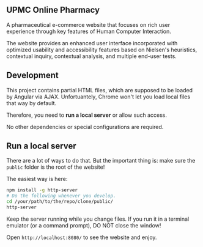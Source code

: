 UPMC Online Pharmacy
---------

A pharmaceutical e-commerce website that focuses on rich user experience through key features of Human Computer Interaction.  


The website provides an enhanced user interface incorporated with optimized usability and accessibility features based on Nielsen's heuristics, contextual inquiry, contextual analysis, and multiple end-user tests.


Development
-----------

This project contains partial HTML files, which are supposed to be loaded by
Angular via AJAX. Unfortuantely, Chrome won't let you load local files that way
by default.

Therefore, you need to **run a local server** or allow such access.

No other dependencies or special configurations are required.

## Run a local server

There are a lot of ways to do that. But the important thing is: make sure the
`public` folder is the root of the website!

The easiest way is here:

```bash
npm install -g http-server
# Do the following whenever you develop.
cd /your/path/to/the/repo/clone/public/
http-server
```

Keep the server running while you change files. If you run it in a terminal
emulator (or a command prompt), DO NOT close the window!

Open `http://localhost:8080/` to see the website and enjoy.
